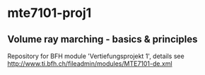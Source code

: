 # mte7101-proj1
## Volume ray marching - basics & principles

Repository for BFH module 'Vertiefungsprojekt 1', details see http://www.ti.bfh.ch/fileadmin/modules/MTE7101-de.xml
